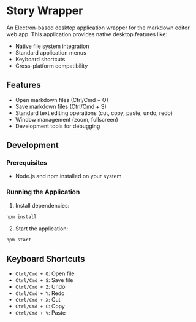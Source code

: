 # Story Wrapper

An Electron-based desktop application wrapper for the markdown editor web app. This application provides native desktop features like:

- Native file system integration
- Standard application menus
- Keyboard shortcuts
- Cross-platform compatibility

## Features

- Open markdown files (Ctrl/Cmd + O)
- Save markdown files (Ctrl/Cmd + S)
- Standard text editing operations (cut, copy, paste, undo, redo)
- Window management (zoom, fullscreen)
- Development tools for debugging

## Development

### Prerequisites

- Node.js and npm installed on your system

### Running the Application

1. Install dependencies:

```bash
npm install
```

2. Start the application:

```bash
npm start
```

## Keyboard Shortcuts

- `Ctrl/Cmd + O`: Open file
- `Ctrl/Cmd + S`: Save file
- `Ctrl/Cmd + Z`: Undo
- `Ctrl/Cmd + Y`: Redo
- `Ctrl/Cmd + X`: Cut
- `Ctrl/Cmd + C`: Copy
- `Ctrl/Cmd + V`: Paste
